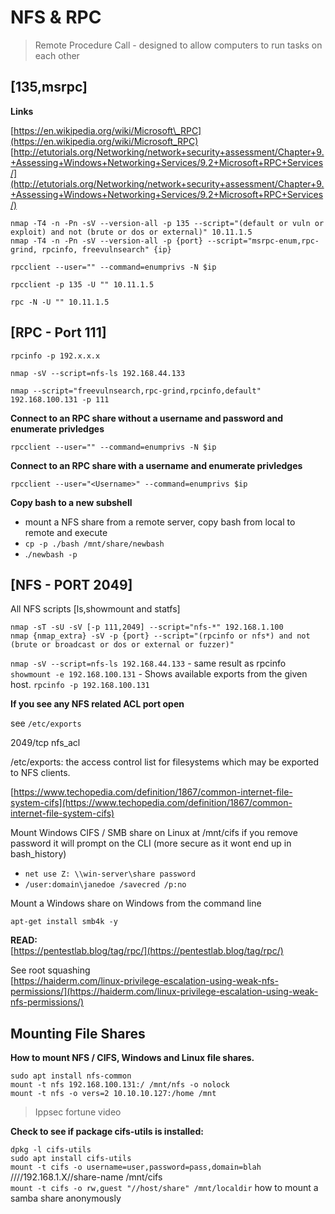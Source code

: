 # NFS & RPC

> Remote Procedure Call - designed to allow computers to run tasks on each other

## \[135,msrpc\]

**Links**

[https://en.wikipedia.org/wiki/Microsoft\_RPC](https://en.wikipedia.org/wiki/Microsoft_RPC)  
[http://etutorials.org/Networking/network+security+assessment/Chapter+9.+Assessing+Windows+Networking+Services/9.2+Microsoft+RPC+Services/](http://etutorials.org/Networking/network+security+assessment/Chapter+9.+Assessing+Windows+Networking+Services/9.2+Microsoft+RPC+Services/)

`nmap -T4 -n -Pn -sV --version-all -p 135 --script="(default or vuln or exploit) and not (brute or dos or external)" 10.11.1.5`  
`nmap -T4 -n -Pn -sV --version-all -p {port} --script="msrpc-enum,rpc-grind, rpcinfo, freevulnsearch" {ip}`

`rpcclient --user="" --command=enumprivs -N $ip`

`rpcclient -p 135 -U "" 10.11.1.5`

`rpc -N -U "" 10.11.1.5`

## \[RPC - Port 111\]

`rpcinfo -p 192.x.x.x`

`nmap -sV --script=nfs-ls 192.168.44.133`

`nmap --script="freevulnsearch,rpc-grind,rpcinfo,default" 192.168.100.131 -p 111`

**Connect to an RPC share without a username and password and enumerate privledges**

`rpcclient --user="" --command=enumprivs -N $ip`

**Connect to an RPC share with a username and enumerate privledges**

`rpcclient --user="<Username>" --command=enumprivs $ip`

**Copy bash to a new subshell**

* mount a NFS share from a remote server, copy bash from local to remote and execute
* `cp -p ./bash /mnt/share/newbash`
* .`/newbash -p`

## \[NFS - PORT 2049\]

All NFS scripts \[ls,showmount and statfs\]

`nmap -sT -sU -sV [-p 111,2049] --script="nfs-*" 192.168.1.100`  
`nmap {nmap_extra} -sV -p {port} --script="(rpcinfo or nfs*) and not (brute or broadcast or dos or external or fuzzer)"`

`nmap -sV --script=nfs-ls 192.168.44.133` - same result as rpcinfo  
`showmount -e 192.168.100.131` - Shows available exports from the given host. `rpcinfo -p 192.168.100.131`

**If you see any NFS related ACL port open**

see `/etc/exports`

2049/tcp nfs\_acl

/etc/exports: the access control list for filesystems which may be exported to NFS clients.

[https://www.techopedia.com/definition/1867/common-internet-file-system-cifs](https://www.techopedia.com/definition/1867/common-internet-file-system-cifs)

Mount Windows CIFS / SMB share on Linux at /mnt/cifs if you remove password it will prompt on the CLI \(more secure as it wont end up in bash\_history\)

* `net use Z: \\win-server\share password`
* `/user:domain\janedoe /savecred /p:no`

Mount a Windows share on Windows from the command line

`apt-get install smb4k -y`

**READ:**  
[https://pentestlab.blog/tag/rpc/](https://pentestlab.blog/tag/rpc/)

See root squashing  
[https://haiderm.com/linux-privilege-escalation-using-weak-nfs-permissions/](https://haiderm.com/linux-privilege-escalation-using-weak-nfs-permissions/)

## Mounting File Shares

**How to mount NFS / CIFS, Windows and Linux file shares.**

`sudo apt install nfs-common`  
`mount -t nfs 192.168.100.131:/ /mnt/nfs -o nolock`  
`mount -t nfs -o vers=2 10.10.10.127:/home /mnt`

> Ippsec fortune video

**Check to see if package cifs-utils is installed:**

`dpkg -l cifs-utils`  
`sudo apt install cifs-utils`  
`mount -t cifs -o username=user,password=pass,domain=blah` ////192.168.1.X//share-name /mnt/cifs  
`mount -t cifs -o rw,guest "//host/share" /mnt/localdir` how to mount a samba share anonymously

